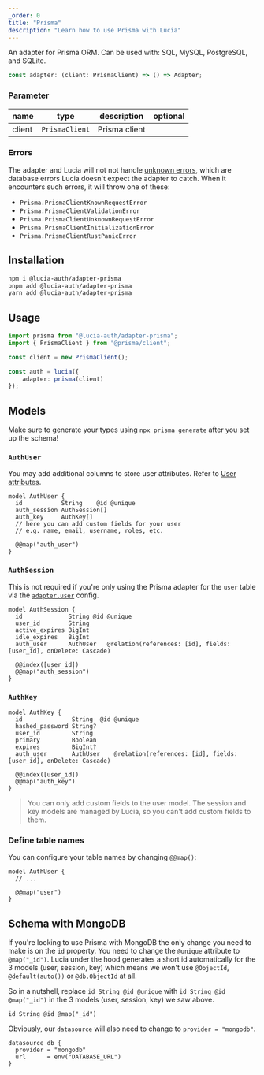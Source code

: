 ```yaml
---
_order: 0
title: "Prisma"
description: "Learn how to use Prisma with Lucia"
---
```


An adapter for Prisma ORM. Can be used with: SQL, MySQL, PostgreSQL, and SQLite.

```ts
const adapter: (client: PrismaClient) => () => Adapter;
```

### Parameter

| name   | type           | description   | optional |
| ------ | -------------- | ------------- | -------- |
| client | `PrismaClient` | Prisma client |          |

### Errors

The adapter and Lucia will not not handle [unknown errors](/basics/error-handling#known-errors), which are database errors Lucia doesn't expect the adapter to catch. When it encounters such errors, it will throw one of these:

- `Prisma.PrismaClientKnownRequestError`
- `Prisma.PrismaClientValidationError`
- `Prisma.PrismaClientUnknownRequestError`
- `Prisma.PrismaClientInitializationError`
- `Prisma.PrismaClientRustPanicError`

## Installation

```bash
npm i @lucia-auth/adapter-prisma
pnpm add @lucia-auth/adapter-prisma
yarn add @lucia-auth/adapter-prisma
```

## Usage

```ts
import prisma from "@lucia-auth/adapter-prisma";
import { PrismaClient } from "@prisma/client";

const client = new PrismaClient();

const auth = lucia({
	adapter: prisma(client)
});
```

## Models

Make sure to generate your types using `npx prisma generate` after you set up the schema!

### `AuthUser`

You may add additional columns to store user attributes. Refer to [User attributes](/basics/user-attributes).

```prisma
model AuthUser {
  id           String    @id @unique
  auth_session AuthSession[]
  auth_key     AuthKey[]
  // here you can add custom fields for your user
  // e.g. name, email, username, roles, etc.

  @@map("auth_user")
}
```

### `AuthSession`

This is not required if you're only using the Prisma adapter for the `user` table via the [`adapter.user`](/basics/configuration#adapter) config.

```prisma
model AuthSession {
  id             String @id @unique
  user_id        String
  active_expires BigInt
  idle_expires   BigInt
  auth_user      AuthUser   @relation(references: [id], fields: [user_id], onDelete: Cascade)

  @@index([user_id])
  @@map("auth_session")
}
```

### `AuthKey`

```prisma
model AuthKey {
  id              String  @id @unique
  hashed_password String?
  user_id         String
  primary         Boolean
  expires         BigInt?
  auth_user       AuthUser    @relation(references: [id], fields: [user_id], onDelete: Cascade)

  @@index([user_id])
  @@map("auth_key")
}
```

> You can only add custom fields to the user model. The session and key models are managed by Lucia, so you can't add custom fields to them.

### Define table names

You can configure your table names by changing `@@map()`:

```prisma
model AuthUser {
  // ...

  @@map("user")
}
```

## Schema with MongoDB

If you're looking to use Prisma with MongoDB the only change you need to make is on the `id` property. You need to change the `@unique` attribute to `@map("_id")`. Lucia under the hood generates a short id automatically for the 3 models (user, session, key) which means we won't use `@ObjectId`, `@default(auto())` or `@db.ObjectId` at all.

So in a nutshell, replace `id String @id @unique` with `id String @id @map("_id")` in the 3 models (user, session, key) we saw above.

```prisma
id String @id @map("_id")
```

Obviously, our `datasource` will also need to change to `provider = "mongodb"`.

```prisma
datasource db {
  provider = "mongodb"
  url      = env("DATABASE_URL")
}
```